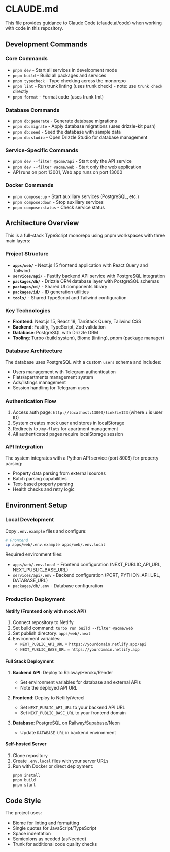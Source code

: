 # CLAUDE.md

This file provides guidance to Claude Code (claude.ai/code) when working with code in this repository.

## Development Commands

### Core Commands
- `pnpm dev` - Start all services in development mode
- `pnpm build` - Build all packages and services
- `pnpm typecheck` - Type checking across the monorepo
- `pnpm lint` - Run trunk linting (uses trunk check) - note: use `trunk check` directly
- `pnpm format` - Format code (uses trunk fmt)

### Database Commands
- `pnpm db:generate` - Generate database migrations
- `pnpm db:migrate` - Apply database migrations (uses drizzle-kit push)
- `pnpm db:seed` - Seed the database with sample data
- `pnpm db:studio` - Open Drizzle Studio for database management

### Service-Specific Commands
- `pnpm dev --filter @acme/api` - Start only the API service
- `pnpm dev --filter @acme/web` - Start only the web application
- API runs on port 13001, Web app runs on port 13000

### Docker Commands
- `pnpm compose:up` - Start auxiliary services (PostgreSQL, etc.)
- `pnpm compose:down` - Stop auxiliary services
- `pnpm compose:status` - Check service status

## Architecture Overview

This is a full-stack TypeScript monorepo using pnpm workspaces with three main layers:

### Project Structure
- **`apps/web/`** - Next.js 15 frontend application with React Query and Tailwind
- **`services/api/`** - Fastify backend API service with PostgreSQL integration
- **`packages/db/`** - Drizzle ORM database layer with PostgreSQL schemas
- **`packages/ui/`** - Shared UI components library
- **`packages/id/`** - ID generation utilities
- **`tools/`** - Shared TypeScript and Tailwind configuration

### Key Technologies
- **Frontend**: Next.js 15, React 18, TanStack Query, Tailwind CSS
- **Backend**: Fastify, TypeScript, Zod validation
- **Database**: PostgreSQL with Drizzle ORM
- **Tooling**: Turbo (build system), Biome (linting), pnpm (package manager)

### Database Architecture
The database uses PostgreSQL with a custom `users` schema and includes:
- Users management with Telegram authentication
- Flats/apartments management system
- Ads/listings management
- Session handling for Telegram users

### Authentication Flow
1. Access auth page: `http://localhost:13000/link?i=123` (where `i` is user ID)
2. System creates mock user and stores in localStorage
3. Redirects to `/my-flats` for apartment management
4. All authenticated pages require localStorage session

### API Integration
The system integrates with a Python API service (port 8008) for property parsing:
- Property data parsing from external sources
- Batch parsing capabilities
- Text-based property parsing
- Health checks and retry logic

## Environment Setup

### Local Development
Copy `.env.example` files and configure:

```bash
# Frontend
cp apps/web/.env.example apps/web/.env.local
```

Required environment files:
- `apps/web/.env.local` - Frontend configuration (NEXT_PUBLIC_API_URL, NEXT_PUBLIC_BASE_URL)
- `services/api/.env` - Backend configuration (PORT, PYTHON_API_URL, DATABASE_URL)
- `packages/db/.env` - Database configuration

### Production Deployment

#### Netlify (Frontend only with mock API)
1. Connect repository to Netlify
2. Set build command: `turbo run build --filter @acme/web`
3. Set publish directory: `apps/web/.next`
4. Environment variables:
   - `NEXT_PUBLIC_API_URL` = `https://yourdomain.netlify.app/api`
   - `NEXT_PUBLIC_BASE_URL` = `https://yourdomain.netlify.app`

#### Full Stack Deployment
1. **Backend API**: Deploy to Railway/Heroku/Render
   - Set environment variables for database and external APIs
   - Note the deployed API URL

2. **Frontend**: Deploy to Netlify/Vercel
   - Set `NEXT_PUBLIC_API_URL` to your backend API URL
   - Set `NEXT_PUBLIC_BASE_URL` to your frontend domain

3. **Database**: PostgreSQL on Railway/Supabase/Neon
   - Update `DATABASE_URL` in backend environment

#### Self-hosted Server
1. Clone repository
2. Create `.env.local` files with your server URLs
3. Run with Docker or direct deployment:
   ```bash
   pnpm install
   pnpm build
   pnpm start
   ```

## Code Style

The project uses:
- Biome for linting and formatting
- Single quotes for JavaScript/TypeScript
- Space indentation
- Semicolons as needed (asNeeded)
- Trunk for additional code quality checks